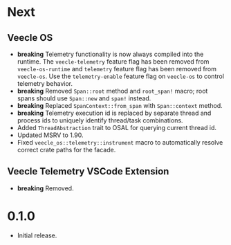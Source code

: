# Next

## Veecle OS

* **breaking** Telemetry functionality is now always compiled into the runtime.
  The `veecle-telemetry` feature flag has been removed from `veecle-os-runtime` and `telemetry` feature flag has been removed from `veecle-os`.
  Use the `telemetry-enable` feature flag on `veecle-os` to control telemetry behavior.
* **breaking** Removed `Span::root` method and `root_span!` macro; root spans should use `Span::new` and `span!` instead.
* **breaking** Replaced `SpanContext::from_span` with `Span::context` method.
* **breaking** Telemetry execution id is replaced by separate thread and process ids to uniquely identify thread/task combinations.
* Added `ThreadAbstraction` trait to OSAL for querying current thread id.
* Updated MSRV to 1.90.
* Fixed `veecle_os::telemetry::instrument` macro to automatically resolve correct crate paths for the facade.

## Veecle Telemetry VSCode Extension

* **breaking** Removed.

# 0.1.0

* Initial release.

